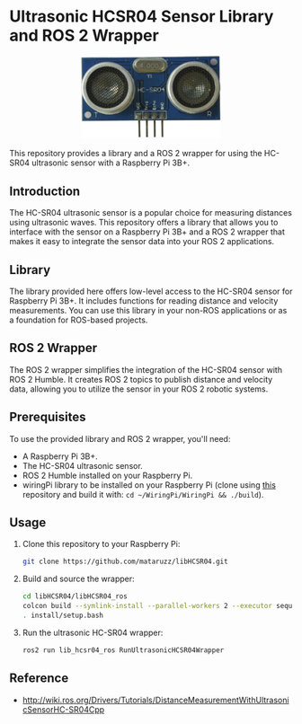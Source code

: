 # Ultrasonic HCSR04 Sensor Library and ROS 2 Wrapper
<p align="center">
  <img width = "250" src="./doc/images/HC-SR04-Ultrasonic-Sensor.jpg">
</p>
This repository provides a library and a ROS 2 wrapper for using the HC-SR04 ultrasonic sensor with a Raspberry Pi 3B+.


## Introduction

The HC-SR04 ultrasonic sensor is a popular choice for measuring distances using ultrasonic waves. This repository offers a library that allows you to interface with the sensor on a Raspberry Pi 3B+ and a ROS 2 wrapper that makes it easy to integrate the sensor data into your ROS 2 applications.

## Library

The library provided here offers low-level access to the HC-SR04 sensor for Raspberry Pi 3B+. It includes functions for reading distance and velocity measurements. You can use this library in your non-ROS applications or as a foundation for ROS-based projects.

## ROS 2 Wrapper

The ROS 2 wrapper simplifies the integration of the HC-SR04 sensor with ROS 2 Humble. It creates ROS 2 topics to publish distance and velocity data, allowing you to utilize the sensor in your ROS 2 robotic systems.

## Prerequisites

To use the provided library and ROS 2 wrapper, you'll need:

- A Raspberry Pi 3B+.
- The HC-SR04 ultrasonic sensor.
- ROS 2 Humble installed on your Raspberry Pi.
- wiringPi library to be installed on your Raspberry Pi (clone using [this](https://github.com/WiringPi/WiringPi) repository and build it with: ```cd ~/WiringPi/WiringPi && ./build```).


## Usage

1. Clone this repository to your Raspberry Pi:

    ```bash
    git clone https://github.com/mataruzz/libHCSR04.git
    ```
2. Build and source the wrapper:
    ```bash
    cd libHCSR04/libHCSR04_ros
    colcon build --symlink-install --parallel-workers 2 --executor sequential
    . install/setup.bash
    ```
3. Run the ultrasonic HC-SR04 wrapper:
    ```bash
    ros2 run lib_hcsr04_ros RunUltrasonicHCSR04Wrapper 
    ```

## Reference
- http://wiki.ros.org/Drivers/Tutorials/DistanceMeasurementWithUltrasonicSensorHC-SR04Cpp